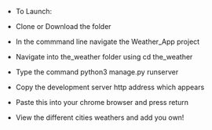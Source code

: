* To Launch:

* Clone or Download the folder

* In the commmand line navigate the Weather_App project

* Navigate into the_weather folder using cd the_weather

* Type the command python3 manage.py runserver

* Copy the development server http address which appears

* Paste this into your chrome browser and press return

* View the different cities weathers and add you own!
